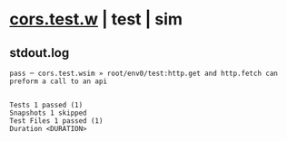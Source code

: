 # [cors.test.w](../../../../../../examples/tests/sdk_tests/api/cors.test.w) | test | sim

## stdout.log
```log
pass ─ cors.test.wsim » root/env0/test:http.get and http.fetch can preform a call to an api
 
 
Tests 1 passed (1)
Snapshots 1 skipped
Test Files 1 passed (1)
Duration <DURATION>
```

